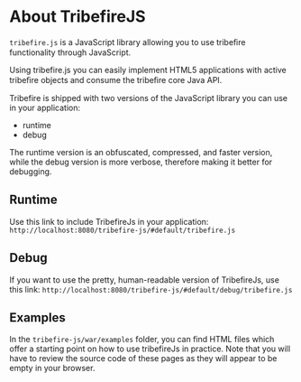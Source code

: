# About TribefireJS

`tribefire.js` is a JavaScript library allowing you to use tribeﬁre functionality through JavaScript.

Using tribefire.js you can easily implement HTML5 applications with active tribeﬁre objects and consume the tribeﬁre core Java API.

Tribefire is shipped with two versions of the JavaScript library you can use in your application:

* runtime
* debug

The runtime version is an obfuscated, compressed, and faster version, while the debug version is more verbose, therefore making it better for debugging.

## Runtime

Use this link to include TribefireJs in your application: `http://localhost:8080/tribefire-js/#default/tribefire.js`

## Debug

If you want to use the pretty, human-readable version of TribefireJs, use this link: `http://localhost:8080/tribefire-js/#default/debug/tribefire.js`

## Examples

In the `tribefire-js/war/examples` folder, you can find HTML files which offer a starting point on how to use tribefireJs in practice. Note that you will have to review the source code of these pages as they will appear to be empty in your browser.